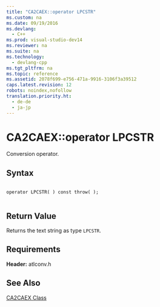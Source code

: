 ```yaml
---
title: "CA2CAEX::operator LPCSTR"
ms.custom: na
ms.date: 09/19/2016
ms.devlang: 
  - C++
ms.prod: visual-studio-dev14
ms.reviewer: na
ms.suite: na
ms.technology: 
  - devlang-cpp
ms.tgt_pltfrm: na
ms.topic: reference
ms.assetid: 2078f699-e756-471a-9916-3106f3a39512
caps.latest.revision: 12
robots: noindex,nofollow
translation.priority.ht: 
  - de-de
  - ja-jp
---
```

# CA2CAEX::operator LPCSTR
Conversion operator.  
  
## Syntax  
  
```  
  
operator LPCSTR( ) const throw( );  
  
```  
  
## Return Value  
 Returns the text string as type `LPCSTR`.  
  
## Requirements  
 **Header:** atlconv.h  
  
## See Also  
 [CA2CAEX Class](../vs140/CA2CAEX-Class.md)